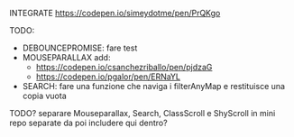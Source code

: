 INTEGRATE
https://codepen.io/simeydotme/pen/PrQKgo

TODO:
 - DEBOUNCEPROMISE: fare test
 - MOUSEPARALLAX add:
   - https://codepen.io/csanchezriballo/pen/pjdzaG
   - https://codepen.io/pgalor/pen/ERNaYL
 - SEARCH: fare una funzione che naviga i filterAnyMap e restituisce una copia vuota


TODO?
separare Mouseparallax, Search, ClassScroll e ShyScroll in mini repo separate da poi includere qui dentro?

